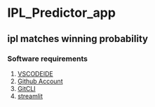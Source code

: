 # IPL_Predictor_app
## ipl matches winning probability

### Software requirements

1. [VSCODEIDE](https://code.visualstudio.com/)
2. [Github Account](https://github.com/)
3. [GitCLI](https://git-scm.com/downloads)
4. [streamlit](https://streamlit.io/cloud)
